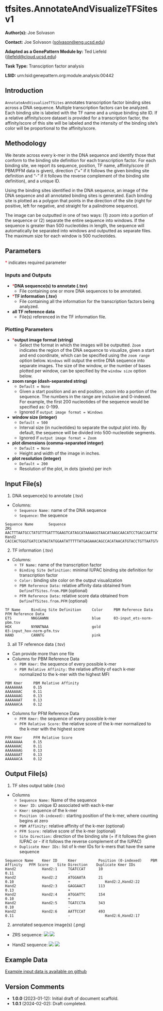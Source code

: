 # tfsites.AnnotateAndVisualizeTFSites v1

**Author(s):** Joe Solvason  

**Contact:** Joe Solvason (solvason@eng.ucsd.edu)

**Adapted as a GenePattern Module by:** Ted Liefeld (jliefeld@cloud.ucsd.edu)

**Task Type:** Transciption factor analysis

**LSID:**  urn:lsid:genepattern.org:module.analysis:00442


## Introduction

`AnnotateAndVisualizeTfSites` annotates transcription factor binding sites across a DNA sequence. Multiple transcription factors can be analyzed. Each binding site is labeled with the TF name and a unique binding site ID. If a relative affinity/score dataset is provided for a transcription factor, the  affinity/score of this site will be labeled and the intensity of the binding site’s color will be proportional to the  affinity/score.


## Methodology

We iterate across every k-mer in the DNA sequence and identify those that conform to the binding site definition for each transcription factor. For each binding site, we report its sequence, position, TF name,  affinity/score (if PBM/PFM data is given), direction (“+” if it follows the given binding site definition and “-” if it follows the reverse complement of the binding site definition), and a unique ID. 

Using the binding sites identified in the DNA sequence, an image of the DNA sequence and all annotated binding sites is generated. Each binding site is plotted as a polygon that points in the direction of the site (right for positive, left for negative, and straight for a palindrome sequence).  

The image can be outputted in one of two ways: (1) zoom into a portion of the sequence or (2) separate the entire sequence into windows. If the sequence is greater than 500 nucleotides in length, the sequence will automatically be separated into windows and outputted as separate files. The maximum size for each window is 500 nucleotides.


## Parameters

<span style="color: red;">*</span> indicates required parameter

### Inputs and Outputs

- <span style="color: red;">*</span>**DNA sequence(s) to annotate (.tsv)**
    - File containing one or more DNA sequences to be annotated. 
- <span style="color: red;">*</span>**TF information (.tsv)**
    - File containing all the information for the transcription factors being analyzed.
- **all TF reference data**
    - File(s) referenced in the TF information file.

### Plotting Parameters
- <span style="color: red;">*</span>**output image format (string)**
    - Select the format in which the images will be outputted. `Zoom` indicates the region of the DNA sequence to visualize, given a start and end coordinate, which can be specified using the `zoom range` option below. `Windows` will output the entire DNA sequence into separate images. The size of the window, or the number of bases plotted per window, can be specified by the `window size` option below.
- **zoom range (dash-separated string)**
    - `Default = None`
    - Given a start position and an end position, zoom into a portion of the sequence. The numbers in the range are inclusive and 0-indexed. For example, the first 200 nucleotides of the sequence would be specified as: 0-199.
    - Ignored if `output image format = Windows`
- **window size (integer)**
    - `Default = 500`
    - Interval size (in nucleotides) to separate the output plot into. By default, the sequence will be divided into 500-nucleotide segments.
    - Ignored if `output image format = Zoom`
- **plot dimensions (comma-separated integer)**
    - `Default = None`
    - Height and width of the image in inches. 
- **plot resolution (integer)**
    - `Default = 200`
    - Resolution of the plot, in dots (pixels) per inch

## Input File(s)

1.  DNA sequence(s) to annotate (.tsv)
- Columns:
    - `Sequence Name:` name of the DNA sequence
    - `Sequence:` the sequence
 
```
Sequence Name	    Sequence
ZRS                 AACTTTAATGCCTATGTTTGATTTGAAGTCATAGCATAAAAGGTAACATAAGCAACATCCTGACCAATTATCCAAACCATCCAGACATCCCTGAATGGC...
Hand2               CACCACTGGGTGATCCATAGTATGGAATATTTTTATGAGAAACAGCCACATAACATGTACCTGTTAATGTAGGCTTTGTGTTTATTTGCAATAGCAGAG...
```

2. TF information (.tsv)
- Columns:
    - `TF Name:` name of the transcription factor
    - `Binding Site Definition:` minimal IUPAC binding site definition for transcription factor
    - `Color:` binding site color on the output visualization
    - `PBM Reference Data:` relative affinity data obtained from `DefineTfSites.from.PBM` (optional)
    - `PFM Reference Data:` relative score data obtained from `DefineTfSites.from.PFM` (optional)
 
```
TF Name     Binding Site Definition     Color     PBM Reference Data           PFM Reference Data
ETS         NNGGAWNN                    blue      03-input_ets-norm-pbm.tsv    
HOX         NYNNTNAA                    gold                                   03-input_hox-norm-pfm.tsv	
HAND        CANNTG                      pink	       
```
    
3. all TF reference data (.tsv)
- Can provide more than one file
- Columns for PBM Reference Data
  - `PBM Kmer:` the sequence of every possible k-mer
  - `PBM Relative Affinity:` the relative affinity of each k-mer normalized to the k-mer with the highest MFI

```
PBM Kmer     PBM Relative Affinity
AAAAAAAA     0.15
AAAAAAAC     0.11
AAAAAAAG     0.13
AAAAAAAT     0.13
AAAAAACA     0.12
```

- Columns for PFM Reference Data
  - `PFM Kmer:` the sequence of every possible k-mer
  - `PFM Relative Score:` the relative score of the k-mer normalized to the k-mer with the highest score
```
PFM Kmer     PFM Relative Score
AAAAAAAA     0.15
AAAAAAAC     0.11
AAAAAAAG     0.13
AAAAAAAT     0.13
AAAAAACA     0.12
```

       
## Output File(s)

1.  TF sites output table (.tsv)
- Columns
    - `Sequence Name:` Name of the sequence
    - `Kmer ID:` unique ID associated with each k-mer
    - `Kmer:` sequence of the k-mer
    - `Position (0-indexed):` starting position of the k-mer, where counting begins at zero
    - `PBM Affinity:` relative affinity of the k-mer (optional)
    - `PFM Score:` relative score of the k-mer (optional)
    - `Site Direction:` direction of the binding site (+ if it follows the given IUPAC or - if it follows the reverse complement of the IUPAC)
    - `Duplicate Kmer IDs:` list of k-mer IDs for k-mers that have the same sequence

```
Sequence Name    Kmer ID     Kmer          Position (0-indexed)    PBM Affinity   PFM Score    Site Direction    Duplicate Kmer IDs
Hand2            Hand2:1     TGATCCAT      10                      0.11                         -	
Hand2            Hand2:2     ATGGAATA      21                      0.10                         +                Hand2:2,Hand2:22
Hand2            Hand2:3     GAGGAACT      113                     0.13                         +	
Hand2            Hand2:4     ATGGATTC      154                     0.10                         +	
Hand2            Hand2:5     TGATCCTA      343                     0.10                         -	
Hand2            Hand2:6     AATTCCAT      493                     0.11                         -                Hand2:6,Hand2:17
```

2.  annotated sequence image(s) (.png)

- ZRS sequence: 
   <img src="./visualizeInSilicoSnvs-image_seq=ZRS-start_pos=0.png"/>
   <img src="./visualizeInSilicoSnvs-image_seq=ZRS-start_pos=250.png"/>

- Hand2 sequence:
   <img src="./visualizeInSilicoSnvs-image_seq=Hand2-start_pos=0.png"/>
   <img src="./visualizeInSilicoSnvs-image_seq=Hand2-start_pos=250.png"/>
    
  
## Example Data

[Example input data is available on github](https://github.com/genepattern/tfsites.annotateTfSites/data)

    
## Version Comments

- **1.0.0** (2023-01-12): Initial draft of document scaffold.
- **1.0.1** (2024-02-02): Draft completed.
